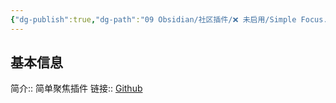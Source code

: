 ```yaml
---
{"dg-publish":true,"dg-path":"09 Obsidian/社区插件/❌ 未启用/Simple Focus.md","permalink":"/09 Obsidian/社区插件/❌ 未启用/Simple Focus/","created":"2025-07-31","updated":"2025-07-31"}
---
```



## 基本信息

简介:: 简单聚焦插件
链接:: [Github](https://github.com/linqing24/obsidian-simple-focus)
